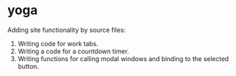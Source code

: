 # yoga

Adding site functionality by source files:

1) Writing code for work tabs.
2) Writing a code for a countdown timer.
3) Writing functions for calling modal windows and binding to the selected button.
